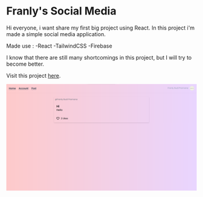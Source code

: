 # Franly's Social Media

Hi everyone, i want share my first big project using React.
In this project i'm made a simple social media application.

Made use : 
-React
-TailwindCSS
-Firebase

I know that there are still many shortcomings in this project, but I will try to become better.

Visit this project [here](https://react-social-media-7b56c.web.app/).

![preview](/preview.png)
